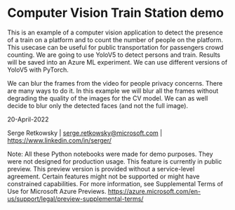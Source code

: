# Computer Vision Train Station demo

This is an example of a computer vision application to detect the presence of a train on a platform and to count the number of people on the platform.
This usecase can be useful for public transportation for passengers crowd counting.
We are going to use YoloV5 to detect persons and train. Results will be saved into an Azure ML experiment. We can use different versions of YoloV5 with PyTorch.

We can blur the frames from the video for people privacy concerns. There are many ways to do it. In this example we will blur all the frames without degrading the quality of the images for the CV model. We can as well decide to blur only the detected faces (and not the full image).

20-April-2022

Serge Retkowsky | serge.retkowsky@microsoft.com | https://www.linkedin.com/in/serger/


Note: All these Python notebooks were made for demo purposes. They were not designed for production usage. This feature is currently in public preview. This preview version is provided without a service-level agreement. Certain features might not be supported or might have constrained capabilities. For more information, see Supplemental Terms of Use for Microsoft Azure Previews. https://azure.microsoft.com/en-us/support/legal/preview-supplemental-terms/
